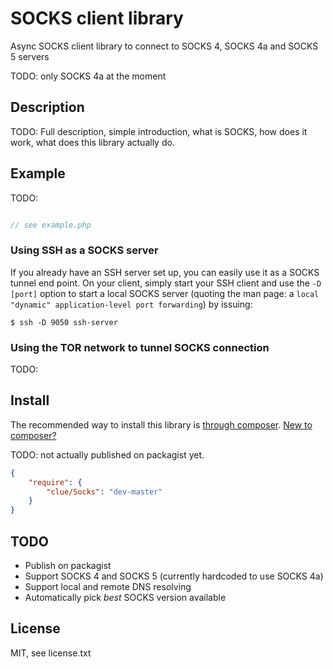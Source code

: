 # SOCKS client library

Async SOCKS client library to connect to SOCKS 4, SOCKS 4a and SOCKS 5 servers 

TODO: only SOCKS 4a at the moment

## Description

TODO: Full description, simple introduction, what is SOCKS, how does it work, what does this library actually do.

## Example

TODO:
```PHP

// see example.php

```

### Using SSH as a SOCKS server

If you already have an SSH server set up, you can easily use it as a SOCKS tunnel end point. On your client, simply start your SSH client and use the `-D [port]` option to start a local SOCKS server (quoting the man page: a `local "dynamic" application-level port forwarding`) by issuing:

`$ ssh -D 9050 ssh-server`

### Using the TOR network to tunnel SOCKS connection

TODO: 

## Install

The recommended way to install this library is [through composer](http://getcomposer.org). [New to composer?](http://getcomposer.org/doc/00-intro.md)

TODO: not actually published on packagist yet.

```JSON
{
    "require": {
        "clue/Socks": "dev-master"
    }
}
```

## TODO

* Publish on packagist
* Support SOCKS 4 and SOCKS 5 (currently hardcoded to use SOCKS 4a)
* Support local and remote DNS resolving
* Automatically pick *best* SOCKS version available

## License

MIT, see license.txt

